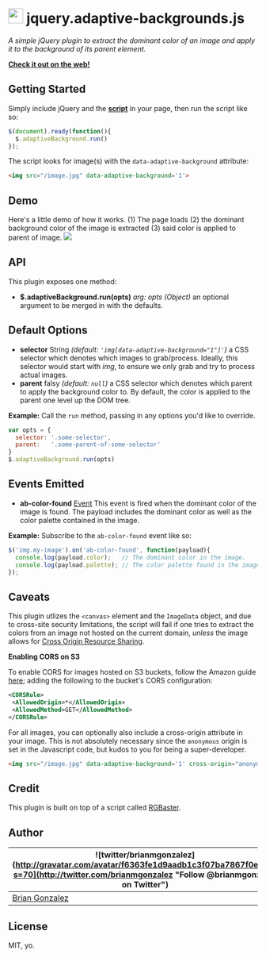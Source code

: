 <img src='http://briangonzalez.github.io/jquery.adaptive-backgrounds.js/favicon.png?2' height='30'> jquery.adaptive-backgrounds.js
===============================
_A simple jQuery plugin to extract the dominant color of an image and apply it to the background of its parent element._

**[Check it out on the web!](http://briangonzalez.github.io/jquery.adaptive-backgrounds.js/)**

Getting Started
------------------
Simply include jQuery and the __[script](https://raw.github.com/briangonzalez/jquery.adaptive-backgrounds.js/master/src/jquery.pep.js)__ in your page, then run the script like so:

```javascript
$(document).ready(function(){
  $.adaptiveBackground.run()
});
```

The script looks for image(s) with the `data-adaptive-background` attribute:

```html
<img src="/image.jpg" data-adaptive-background='1'>
```

Demo 
-----------
Here's a little demo of how it works. (1) The page loads (2) the dominant background color of the image is extracted (3) said color is applied to parent of image.
<img src="https://raw.github.com/briangonzalez/jquery.adaptive-background.js/master/misc/ab.gif">

API
---
This plugin exposes one method:
- __$.adaptiveBackground.run(opts)__ _arg: opts (Object)_ an optional argument to be merged in with the defaults.

Default Options
----------------
- __selector__ String _(default: `'img[data-adaptive-background="1"]'`)_ a CSS selector which denotes which images to grab/process. Ideally, this selector would start with _img_, to ensure we only grab and try to process actual images.
- __parent__ falsy _(default: `null`)_ a CSS selector which denotes which parent to apply the background color to. By default, the color is applied to the parent one level up the DOM tree.

__Example:__
Call the `run` method, passing in any options you'd like to override.

```javascript
var opts = {
  selector: '.some-selector',
  parent:   '.some-parent-of-some-selector'
}
$.adaptiveBackground.run(opts)
```

Events Emitted
--------------
- __ab-color-found__ [Event](http://api.jquery.com/category/events/event-object/) This event is fired when the dominant color of the image is found. The payload includes the dominant color as well as the color palette contained in the image.

__Example:__
Subscribe to the `ab-color-found` event like so:

```javascript
$('img.my-image').on('ab-color-found', function(payload){
  console.log(payload.color);   // The dominant color in the image.
  console.log(payload.palette); // The color palette found in the image.
});
```

Caveats
--------------
This plugin utlizes the `<canvas>` element and the `ImageData` object, and due to cross-site security limitations, the script will fail if one tries to extract the colors from an image not hosted on the current domain, *unless* the image allows for [Cross Origin Resource Sharing](http://en.wikipedia.org/wiki/Cross-origin_resource_sharing). 

__Enabling CORS on S3__

To enable CORS for images hosted on S3 buckets, follow the Amazon guide [here](http://docs.aws.amazon.com/AmazonS3/latest/UG/EditingBucketPermissions.html); adding the following to the bucket's CORS configuration:

```xml
<CORSRule>
 <AllowedOrigin>*</AllowedOrigin>
 <AllowedMethod>GET</AllowedMethod>
</CORSRule>
```
 
For all images, you can optionally also include a cross-origin attribute in your image. This is not absolutely necessary since the `anonymous` origin is set in the Javascript code, but kudos to you for being a super-developer.

```html
<img src="/image.jpg" data-adaptive-background='1' cross-origin="anonymous"/>
```

Credit
------
This plugin is built on top of a script called [RGBaster](https://github.com/briangonzalez/rgbaster.js). 

Author
-------
| ![twitter/brianmgonzalez](http://gravatar.com/avatar/f6363fe1d9aadb1c3f07ba7867f0e854?s=70](http://twitter.com/brianmgonzalez "Follow @brianmgonzalez on Twitter") |
|---|
| [Brian Gonzalez](http://briangonzalez.org) |

License
-------
MIT, yo.
